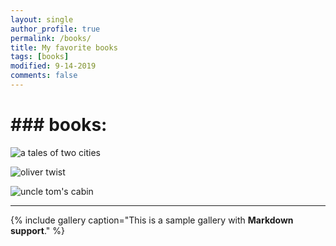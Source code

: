 ```yaml
---
layout: single
author_profile: true
permalink: /books/
title: My favorite books
tags: [books]
modified: 9-14-2019
comments: false
---
```

# **### books**:
  
  ![a tales of two cities](https://www.mfwbooks.com/images/items/17306f022017.jpg)
  

  ![oliver twist](https://m.media-amazon.com/images/I/91ZLjkG+YNL.jpg)


  ![uncle tom's cabin](https://m.media-amazon.com/images/I/51NX4D56gFL._AC_SY780_.jpg)
   

---

{% include gallery caption="This is a sample gallery with **Markdown support**." %}



[def]: https://www.amazon.com/Uncle-Cabin-Harriet-Beecher-Stowe/dp/1508480125
[def2]: https://m.media-amazon.com/images/I/51NX4D56gFL._AC_SY780_.jpg